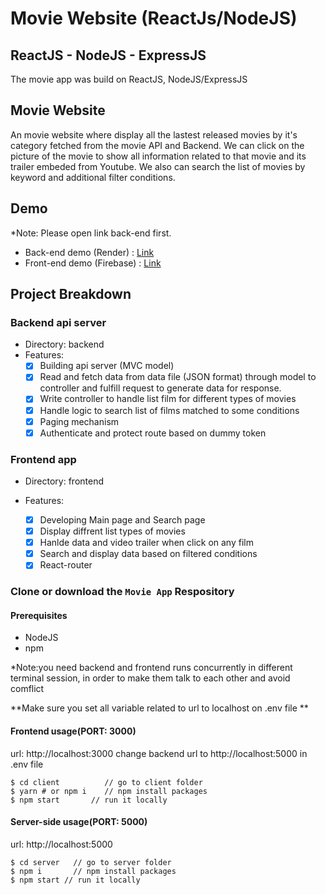 # Movie Website (ReactJs/NodeJS)

## ReactJS - NodeJS - ExpressJS

The movie app was build on ReactJS, NodeJS/ExpressJS

## Movie Website

An movie website where display all the lastest released movies by it's category fetched from the movie API and Backend. We can click on the picture of the movie to show all information related to that movie and its trailer embeded from Youtube. We also can search the list of movies by keyword and additional filter conditions.

## Demo

\*Note: Please open link back-end first.

- Back-end demo (Render) : [Link](https://movie-app-nqpk.onrender.com)
- Front-end demo (Firebase) : [Link](#)

## Project Breakdown

### Backend api server

- Directory: backend
- Features:
  - [x] Building api server (MVC model)
  - [x] Read and fetch data from data file (JSON format) through model to controller and fulfill request to generate data for response.
  - [x] Write controller to handle list film for different types of movies
  - [x] Handle logic to search list of films matched to some conditions
  - [x] Paging mechanism
  - [x] Authenticate and protect route based on dummy token

### Frontend app

- Directory: frontend
- Features:

  - [x] Developing Main page and Search page
  - [x] Display diffrent list types of movies
  - [x] Hanlde data and video trailer when click on any film
  - [x] Search and display data based on filtered conditions
  - [x] React-router

### Clone or download the `Movie App` Respository

#### Prerequisites

- NodeJS
- npm

\*Note:you need backend and frontend runs concurrently in different terminal session, in order to make them talk to each other and avoid comflict

**Make sure you set all variable related to url to localhost on .env file **

#### Frontend usage(PORT: 3000)

url: http://localhost:3000
change backend url to http://localhost:5000 in .env file

```
$ cd client          // go to client folder
$ yarn # or npm i    // npm install packages
$ npm start       // run it locally
```

#### Server-side usage(PORT: 5000)

url: http://localhost:5000

```
$ cd server   // go to server folder
$ npm i       // npm install packages
$ npm start // run it locally
```

